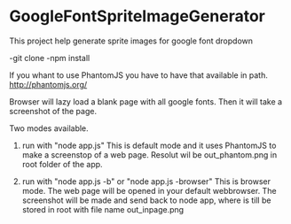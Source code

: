 GoogleFontSpriteImageGenerator
==============================

This project help generate sprite images for google font dropdown

-git clone
-npm install

If you whant to use PhantomJS you have to have that available in path. http://phantomjs.org/

Browser will lazy load a blank page with all google fonts. Then it will take a screenshot of the page.

Two modes available.

1. run with "node app.js"
	This is default mode and it uses PhantomJS to make a screenstop of a web page. Resolut wil be out_phantom.png in root folder of the app.

2. run with "node app.js -b" or "node app.js -browser"
	This is browser mode. The web page will be opened in your default webbrowser. The screenshot will be made and send back to node app, where is till be stored in root with file name out_inpage.png


